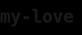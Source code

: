 # my-love
<!DOCTYPE html>
<html lang="es">
<head>
  <meta charset="UTF-8">
  <title>My Love Rain</title>
  <style>
    html, body {
      margin: 0;
      padding: 0;
      overflow: hidden;
      background: #000;
      height: 100%;
      font-family: 'Share Tech Mono', monospace;
    }

    .rain-container {
      position: relative;
      width: 100vw;
      height: 100vh;
    }

    .drop {
      position: absolute;
      color: #ff69b4;
      font-size: 1rem;
      white-space: nowrap;
      animation: fall linear infinite;
      text-shadow:
        0 0 5px #ff69b4,
        0 0 10px #ff69b4,
        0 0 20px #ff69b4;
    }

    @keyframes fall {
      0% {
        transform: translateY(-100%);
        opacity: 0.6;
      }
      100% {
        transform: translateY(100vh);
        opacity: 0;
      }
    }
  </style>
</head>
<body>
  <div class="rain-container" id="rain"></div>

  <script>
    const container = document.getElementById('rain');
    const numberOfDrops = 300; // Ajusta este número según el rendimiento del navegador

    for (let i = 0; i < numberOfDrops; i++) {
      const drop = document.createElement('div');
      drop.classList.add('drop');
      drop.textContent = 'my love';

      // Posición horizontal aleatoria
      drop.style.left = Math.random() * 100 + 'vw';

      // Duración aleatoria
      const duration = 3 + Math.random() * 5;
      drop.style.animationDuration = duration + 's';

      // Retraso aleatorio
      drop.style.animationDelay = Math.random() * 5 + 's';

      // Tamaño aleatorio
      const fontSize = 14 + Math.random() * 20;
      drop.style.fontSize = fontSize + 'px';

      container.appendChild(drop);
    }
  </script>
</body>
</html>
